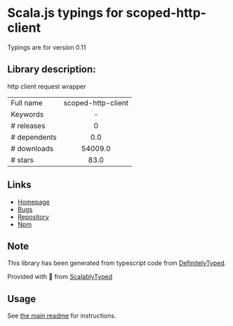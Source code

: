 
# Scala.js typings for scoped-http-client

Typings are for version 0.11

## Library description:
http client request wrapper

|                    |                 |
| ------------------ | :-------------: |
| Full name          | scoped-http-client |
| Keywords           | - |
| # releases         | 0 |
| # dependents       | 0.0 |
| # downloads        | 54009.0 |
| # stars            | 83.0 |

## Links
- [Homepage](https://github.com/technoweenie/node-scoped-http-client)
- [Bugs](https://github.com/technoweenie/node-scoped-http-client/issues)
- [Repository](https://github.com/technoweenie/node-scoped-http-client)
- [Npm](https://www.npmjs.com/package/scoped-http-client)
    


## Note
This library has been generated from typescript code from [DefinitelyTyped](https://definitelytyped.org).

Provided with :purple_heart: from [ScalablyTyped](https://github.com/oyvindberg/ScalablyTyped)

## Usage
See [the main readme](../../readme.md) for instructions.


